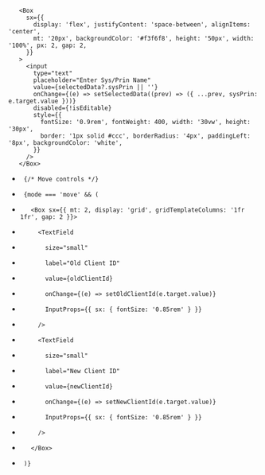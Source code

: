        <Box
         sx={{
           display: 'flex', justifyContent: 'space-between', alignItems: 'center',
           mt: '20px', backgroundColor: '#f3f6f8', height: '50px', width: '100%', px: 2, gap: 2,
         }}
       >
         <input
           type="text"
           placeholder="Enter Sys/Prin Name"
           value={selectedData?.sysPrin || ''}
           onChange={(e) => setSelectedData((prev) => ({ ...prev, sysPrin: e.target.value }))}
           disabled={!isEditable}
           style={{
             fontSize: '0.9rem', fontWeight: 400, width: '30vw', height: '30px',
             border: '1px solid #ccc', borderRadius: '4px', paddingLeft: '8px', backgroundColor: 'white',
           }}
         />
       </Box>

+      {/* Move controls */}
+      {mode === 'move' && (
+        <Box sx={{ mt: 2, display: 'grid', gridTemplateColumns: '1fr 1fr', gap: 2 }}>
+          <TextField
+            size="small"
+            label="Old Client ID"
+            value={oldClientId}
+            onChange={(e) => setOldClientId(e.target.value)}
+            InputProps={{ sx: { fontSize: '0.85rem' } }}
+          />
+          <TextField
+            size="small"
+            label="New Client ID"
+            value={newClientId}
+            onChange={(e) => setNewClientId(e.target.value)}
+            InputProps={{ sx: { fontSize: '0.85rem' } }}
+          />
+        </Box>
+      )}

